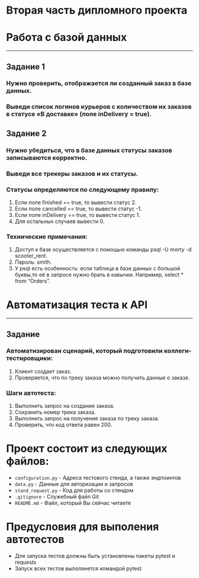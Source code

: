﻿# Вторая часть дипломного проекта
# Работа с базой данных

-----

## Задание 1
### Нужно проверить, отображается ли созданный заказ в базе данных.
### Выведи список логинов курьеров с количеством их заказов в статусе «В доставке» (поле inDelivery = true). 
## Задание 2
### Нужно убедиться, что в базе данных статусы заказов записываются корректно.
### Выведи все трекеры заказов и их статусы. 
### Статусы определяются по следующему правилу:
1. Если поле finished == true, то вывести статус 2.
2. Если поле canсelled == true, то вывести статус -1.
3. Если поле inDelivery == true, то вывести статус 1.
4. Для остальных случаев вывести 0.

### Технические примечания:
1. Доступ к базе осуществляется с помощью команды psql -U morty -d scooter_rent.
2. Пароль: smith.
3. У psql есть особенность: если таблица в базе данных с большой буквы,то её в запросе нужно брать в кавычки. Например, select * from “Orders”.

# Автоматизация теста к API

-----

## Задание
### Автоматизирован сценарий, который подготовили коллеги-тестировщики:
1. Клиент создает заказ.
2. Проверяется, что по треку заказа можно получить данные о заказе. 

### Шаги автотеста:
1. Выполнить запрос на создание заказа.
2. Сохранить номер трека заказа.
3. Выполнить запрос на получения заказа по треку заказа.
4. Проверить, что код ответа равен 200.

# Проект состоит из следующих файлов:
- `configuration.py` - Адреса тестового стенда, а также эндпоинтов 
- `data.py` - Данные для авторизации и запросов
- `stand_request.py` - Код для работы со стендом
- `.gitignore` - Служебный файл Git
- `README.md` - Файл, который Вы сейчас читаете
# Предусловия для выполения автотестов
- Для запуска тестов должны быть установлены пакеты pytest и requests
- Запуск всех тестов выполянется командой pytest
